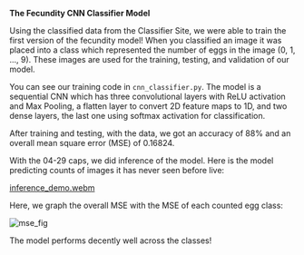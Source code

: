 **The Fecundity CNN Classifier Model**

Using the classified data from the Classifier Site, we were able to train the first version of the fecundity model! When you classified an image it was placed into 
a class which represented the number of eggs in the image (0, 1, ..., 9). These images are used for the training, testing, and validation of our model.

You can see our training code in ```cnn_classifier.py```. The model is a sequential CNN which has three convolutional layers with ReLU activation and Max Pooling,
a flatten layer to convert 2D  feature maps to 1D, and two dense layers, the last one using softmax activation for classification.

After training and testing, with the data, we got an accuracy of 88% and an overall mean square error (MSE) of 0.16824.

With the 04-29 caps, we did inference of the model. Here is the model predicting counts of images it has never seen before live:

[inference_demo.webm](https://github.com/user-attachments/assets/7c83e4a6-f190-43d4-9f43-6266448c70b7)

Here, we graph the overall MSE with the MSE of each counted egg class:

![mse_fig](https://github.com/user-attachments/assets/856fe14a-80e0-49cc-a12e-26c730726052)

The model performs decently well across the classes!
